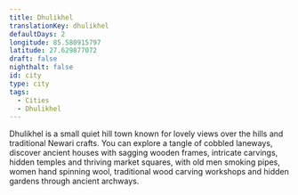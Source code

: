 ```yaml
---
title: Dhulikhel
translationKey: dhulikhel
defaultDays: 2
longitude: 85.580915797
latitude: 27.629877072
draft: false
nighthalt: false
id: city
type: city
tags:
  - Cities
  - Dhulikhel
---
```

Dhulikhel is a small quiet hill town known for lovely views over the hills and traditional Newari crafts. You can explore a tangle of cobbled laneways, discover ancient houses with sagging wooden frames, intricate carvings, hidden temples and thriving market squares, with old men smoking pipes, women hand spinning wool, traditional wood carving workshops and hidden gardens through ancient archways.